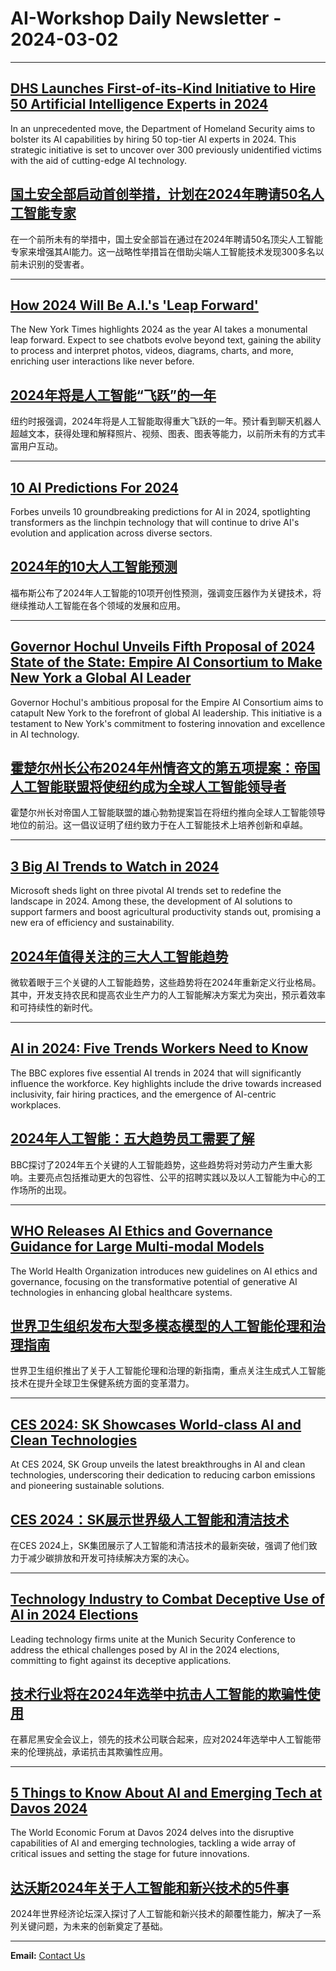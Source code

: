 # AI-Workshop Daily Newsletter - 2024-03-02

---

## [DHS Launches First-of-its-Kind Initiative to Hire 50 Artificial Intelligence Experts in 2024](https://www.dhs.gov/news/2024/02/06/dhs-launches-first-its-kind-initiative-hire-50-artificial-intelligence-experts-2024)

In an unprecedented move, the Department of Homeland Security aims to bolster its AI capabilities by hiring 50 top-tier AI experts in 2024. This strategic initiative is set to uncover over 300 previously unidentified victims with the aid of cutting-edge AI technology.

## [国土安全部启动首创举措，计划在2024年聘请50名人工智能专家](https://www.dhs.gov/news/2024/02/06/dhs-launches-first-its-kind-initiative-hire-50-artificial-intelligence-experts-2024)

在一个前所未有的举措中，国土安全部旨在通过在2024年聘请50名顶尖人工智能专家来增强其AI能力。这一战略性举措旨在借助尖端人工智能技术发现300多名以前未识别的受害者。

---

## [How 2024 Will Be A.I.'s 'Leap Forward'](https://www.nytimes.com/2024/01/08/technology/ai-robots-chatbots-2024.html)

The New York Times highlights 2024 as the year AI takes a monumental leap forward. Expect to see chatbots evolve beyond text, gaining the ability to process and interpret photos, videos, diagrams, charts, and more, enriching user interactions like never before.

## [2024年将是人工智能“飞跃”的一年](https://www.nytimes.com/2024/01/08/technology/ai-robots-chatbots-2024.html)

纽约时报强调，2024年将是人工智能取得重大飞跃的一年。预计看到聊天机器人超越文本，获得处理和解释照片、视频、图表、图表等能力，以前所未有的方式丰富用户互动。

---

## [10 AI Predictions For 2024](https://www.forbes.com/sites/robtoews/2023/12/21/10-ai-predictions-for-2024/)

Forbes unveils 10 groundbreaking predictions for AI in 2024, spotlighting transformers as the linchpin technology that will continue to drive AI's evolution and application across diverse sectors.

## [2024年的10大人工智能预测](https://www.forbes.com/sites/robtoews/2023/12/21/10-ai-predictions-for-2024/)

福布斯公布了2024年人工智能的10项开创性预测，强调变压器作为关键技术，将继续推动人工智能在各个领域的发展和应用。

---

## [Governor Hochul Unveils Fifth Proposal of 2024 State of the State: Empire AI Consortium to Make New York a Global AI Leader](https://www.governor.ny.gov/news/governor-hochul-unveils-fifth-proposal-2024-state-state-empire-ai-consortium-make-new-york)

Governor Hochul's ambitious proposal for the Empire AI Consortium aims to catapult New York to the forefront of global AI leadership. This initiative is a testament to New York's commitment to fostering innovation and excellence in AI technology.

## [霍楚尔州长公布2024年州情咨文的第五项提案：帝国人工智能联盟将使纽约成为全球人工智能领导者](https://www.governor.ny.gov/news/governor-hochul-unveils-fifth-proposal-2024-state-state-empire-ai-consortium-make-new-york)

霍楚尔州长对帝国人工智能联盟的雄心勃勃提案旨在将纽约推向全球人工智能领导地位的前沿。这一倡议证明了纽约致力于在人工智能技术上培养创新和卓越。

---

## [3 Big AI Trends to Watch in 2024](https://news.microsoft.com/three-big-ai-trends-to-watch-in-2024/)

Microsoft sheds light on three pivotal AI trends set to redefine the landscape in 2024. Among these, the development of AI solutions to support farmers and boost agricultural productivity stands out, promising a new era of efficiency and sustainability.

## [2024年值得关注的三大人工智能趋势](https://news.microsoft.com/three-big-ai-trends-to-watch-in-2024/)

微软着眼于三个关键的人工智能趋势，这些趋势将在2024年重新定义行业格局。其中，开发支持农民和提高农业生产力的人工智能解决方案尤为突出，预示着效率和可持续性的新时代。

---

## [AI in 2024: Five Trends Workers Need to Know](https://www.bbc.com/worklife/article/20240104-ai-in-2024-five-trends-workers-need-to-know)

The BBC explores five essential AI trends in 2024 that will significantly influence the workforce. Key highlights include the drive towards increased inclusivity, fair hiring practices, and the emergence of AI-centric workplaces.

## [2024年人工智能：五大趋势员工需要了解](https://www.bbc.com/worklife/article/20240104-ai-in-2024-five-trends-workers-need-to-know)

BBC探讨了2024年五个关键的人工智能趋势，这些趋势将对劳动力产生重大影响。主要亮点包括推动更大的包容性、公平的招聘实践以及以人工智能为中心的工作场所的出现。

---

## [WHO Releases AI Ethics and Governance Guidance for Large Multi-modal Models](https://www.who.int/news/item/18-01-2024-who-releases-ai-ethics-and-governance-guidance-for-large-multi-modal-models)

The World Health Organization introduces new guidelines on AI ethics and governance, focusing on the transformative potential of generative AI technologies in enhancing global healthcare systems.

## [世界卫生组织发布大型多模态模型的人工智能伦理和治理指南](https://www.who.int/news/item/18-01-2024-who-releases-ai-ethics-and-governance-guidance-for-large-multi-modal-models)

世界卫生组织推出了关于人工智能伦理和治理的新指南，重点关注生成式人工智能技术在提升全球卫生保健系统方面的变革潜力。

---

## [CES 2024: SK Showcases World-class AI and Clean Technologies](https://eng.sk.com/news/ces-2024-sk-to-showcase-world-class-carbon-reduction-and-ai-technologies)

At CES 2024, SK Group unveils the latest breakthroughs in AI and clean technologies, underscoring their dedication to reducing carbon emissions and pioneering sustainable solutions.

## [CES 2024：SK展示世界级人工智能和清洁技术](https://eng.sk.com/news/ces-2024-sk-to-showcase-world-class-carbon-reduction-and-ai-technologies)

在CES 2024上，SK集团展示了人工智能和清洁技术的最新突破，强调了他们致力于减少碳排放和开发可持续解决方案的决心。

---

## [Technology Industry to Combat Deceptive Use of AI in 2024 Elections](https://news.microsoft.com/2024/02/16/technology-industry-to-combat-deceptive-use-of-ai-in-2024-elections/)

Leading technology firms unite at the Munich Security Conference to address the ethical challenges posed by AI in the 2024 elections, committing to fight against its deceptive applications.

## [技术行业将在2024年选举中抗击人工智能的欺骗性使用](https://news.microsoft.com/2024/02/16/technology-industry-to-combat-deceptive-use-of-ai-in-2024-elections/)

在慕尼黑安全会议上，领先的技术公司联合起来，应对2024年选举中人工智能带来的伦理挑战，承诺抗击其欺骗性应用。

---

## [5 Things to Know About AI and Emerging Tech at Davos 2024](https://www.weforum.org/agenda/2024/01/surprising-things-to-know-about-ai-and-emerging-technology-at-davos-2024/)

The World Economic Forum at Davos 2024 delves into the disruptive capabilities of AI and emerging technologies, tackling a wide array of critical issues and setting the stage for future innovations.

## [达沃斯2024年关于人工智能和新兴技术的5件事](https://www.weforum.org/agenda/2024/01/surprising-things-to-know-about-ai-and-emerging-technology-at-davos-2024/)

2024年世界经济论坛深入探讨了人工智能和新兴技术的颠覆性能力，解决了一系列关键问题，为未来的创新奠定了基础。

---

**Email:** [Contact Us](mailto:ai-workshop-newsletter@devctr.xyz)
```
